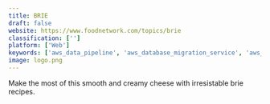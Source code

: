 ```yaml
---
title: BRIE
draft: false 
website: https://www.foodnetwork.com/topics/brie
classification: ['']
platform: ['Web']
keywords: ['aws_data_pipeline', 'aws_database_migration_service', 'aws_glue', 'fivetran', 'funnel', 'singular', 'skyvia', 'starfish_etl', 'stitch', 'supermetrics', 'xplenty', 'dotconnect']
image: logo.png
---
```

Make the most of this smooth and creamy cheese with irresistable brie recipes.